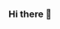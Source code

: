 ### Hi there 👋

<!--
**ameliejuliette12/ameliejuliette12** is a ✨ _special_ ✨ repository because its `README.md` (this file) appears on your GitHub profile.

Here are some ideas to get you started:

- 🔭 I’m currently working on ...
- 🌱 I’m currently learning ...
- 👯 I’m looking to collaborate on ...
- 💬 Ask me about studying BSc Computer Science in University of London, Goldsmiths!
- 📫 How to reach me: enail me @ameliewibowo12@gmail.com!
- ⚡ Fun fact: ...
-->
